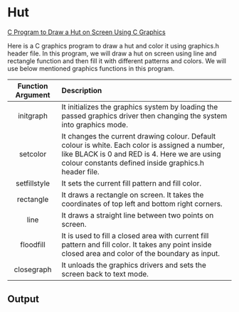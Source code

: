 # Hut

[C Program to Draw a Hut on Screen Using C Graphics](https://www.techcrashcourse.com/2015/08/c-program-draw-hut-color-screen-graphics.html)

Here is a C graphics program to draw a hut and color it using graphics.h header file. In this program, we will draw a hut on screen using line and rectangle function and then fill it with different patterns and colors. We will use below mentioned graphics functions in this program.

| **Function Argument** | **Description**                                                                                                                                                                                          |
|:---------------------:|:---------------------------------------------------------------------------------------------------------------------------------------------------------------------------------------------------------|
| initgraph             | It initializes the graphics system by loading the passed graphics driver then changing the system into graphics mode.                                                                                     |
| setcolor              | It changes the current drawing colour. Default colour is white. Each color is assigned a number, like BLACK is 0 and RED is 4. Here we are using colour constants defined inside graphics.h header file.  |
| setfillstyle          | It sets the current fill pattern and fill color.                                                                                                                                                          |
| rectangle             | It draws a rectangle on screen. It takes the coordinates of top left and bottom right corners.                                                                                                            |
| line                  | It draws a straight line between two points on screen.                                                                                                                                                    |
| floodfill             | It is used to fill a closed area with current fill pattern and fill color. It takes any point inside closed area and color of the boundary as input.                                                      |
| closegraph            | It unloads the graphics drivers and sets the screen back to text mode.                                                                                                                                    |


## Output


